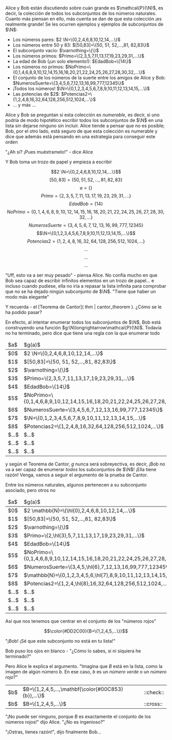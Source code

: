 Alice y Bob están discutiendo sobre cuán grande es $\mathcal{P}(\N)$, es decir, la colección de todos los subconjuntos de los números naturales. Cuanto más piensan en ello, más cuenta se dan de que esta colección ¡es realmente grande! Se les ocurren ejemplos y ejemplos de subconjuntos de $\N$:

<ul>
  <li>Los números pares: $2 \N=\{0,2,4,6,8,10,12,14,...\}$</li>
  <li>Los números entre 50 y 83: $[50,83]=\{50, 51, 52,...,81, 82,83\}$</li>
  <li>El subconjunto vacío: $\varnothing=\{\}$</li>
  <li>Los números primos: $Primo=\{2,3,5,7,11,13,17,19,23,29,31,...\}$</li>
  <li>La edad de Bob (¡un solo elemento!): $EdadBob=\{14\}$</li>
  <li>Los números no primos: $NoPrimo=\{0,1,4,6,8,9,10,12,14,15,16,18,20,21,22,24,25,26,27,28,30,32,...\}$</li>
  <li>El conjunto de los números de la suerte entre los amigos de Alice y Bob: $NumerosSuerte=\{3,4,5,6,7,12,13,16,99,777,12345\}$</li>
  <li>¡Todos los números! $\N=\{0,1,2,3,4,5,6,7,8,9,10,11,12,13,14,15,...\}$</li>
  <li>Las potencias de $2$: $Potencias2=\{1,2,4,8,16,32,64,128,256,512,1024,...\}$</li>
  <li> ... y más ...</li>
</ul>

Alice y Bob se preguntan si esta colección es _numerable_, es decir, si uno podría de modo hipotético escribir todos los subconjuntos de  $\N$ en una lista sin dejarse ninguno sin incluir. Alice tiende a pensar que no es posible; Bob, por el otro lado, está seguro de que esta colección es numerable y dice que además está pensando en una estrategia para conseguir este orden

"¿Ah sí? ¡Pues muéstramelo!" - dice Alice 

Y Bob toma un trozo de papel y empieza a escribir

$$2 \N=\{0,2,4,6,8,10,12,14,...\}$$
$$[50,83]=\{50, 51, 52,...,81, 82,83\}$$
$$\varnothing=\{\}$$
$$Primo=\{2,3,5,7,11,13,17,19,23,29,31,...\}$$
$$EdadBob=\{14\}$$
$$NoPrimo=\{0,1,4,6,8,9,10,12,14,15,16,18,20,21,22,24,25,26,27,28,30,32,...\}$$
$$NumerosSuerte=\{3,4,5,6,7,12,13,16,99,777,12345\}$$
$$\N=\{0,1,2,3,4,5,6,7,8,9,10,11,12,13,14,15,...\}$$
$$Potencias2=\{1,2,4,8,16,32,64,128,256,512,1024,...\}$$
$$...$$
$$...$$
$$...$$

"Uff, esto va a ser muy pesado" - piensa Alice. No confía mucho en que Bob sea capaz de escribir infinitos elementos en un trozo de papel... e incluso cuando pudiese, ella no iría a repasar la lista infinita para comprobar que no se ha dejado ningún subconjunto de $\N$. "Tiene que haber un modo más elegante"

Y recuerda - el [Teorema de Cantor]( thm | cantor_theorem ). ¿Cómo se le ha podido pasar?

En efecto, al intentar enumerar todos los subconjuntos de $\N$, Bob está construyendo una función $g:\N\longrightarrow\mathcal{P}(\N)$. Todavía no ha terminado, pero dice que tiene una regla con la que enumerar todo

<table>
  <thead>
    <tr>
      <td>$a$</td>
      <td>$g(a)$</td>
    </tr>
  </thead>
  <tbody>
    <tr>
      <td>$0$</td>
      <td>$2 \N=\{0,2,4,6,8,10,12,14,...\}$</td>
    </tr>
    <tr>
      <td>$1$</td>
      <td>$[50,83]=\{50, 51, 52,...,81, 82,83\}$</td>
    </tr>
    <tr>
      <td>$2$</td>
      <td>$\varnothing=\{\}$</td>
    </tr>
    <tr>
      <td>$3$</td>
      <td>$Primo=\{2,3,5,7,11,13,17,19,23,29,31,...\}$</td>
    </tr>
    <tr>
      <td>$4$</td>
      <td>$EdadBob=\{14\}$</td>
    </tr>
    <tr>
      <td>$5$</td>
      <td>$NoPrimo=\{0,1,4,6,8,9,10,12,14,15,16,18,20,21,22,24,25,26,27,28,30,32,...\}$</td>
    </tr>
    <tr>
      <td>$6$</td>
      <td>$NumerosSuerte=\{3,4,5,6,7,12,13,16,99,777,12345\}$</td>
    </tr>
    <tr>
      <td>$7$</td>
      <td>$\N=\{0,1,2,3,4,5,6,7,8,9,10,11,12,13,14,15,...\}$</td>
    </tr>
    <tr>
      <td>$8$</td>
      <td>$Potencias2=\{1,2,4,8,16,32,64,128,256,512,1024,...\}$</td>
    </tr>
    <tr>
      <td>$...$</td>
      <td>$...$</td>
    </tr>
    <tr>
      <td>$...$</td>
      <td>$...$</td>
    </tr>
    <tr>
      <td>$...$</td>
      <td>$...$</td>
    </tr>
  </tbody>
</table>

y según el Teorema de Cantor, $g$ nunca será sobreyectiva, es decir, ¡Bob no va a ser capaz de enumerar _todos_ los subconjuntos de $\N$! ¡Ella tiene razón! Venga, vamos a seguir el argumento de la prueba de Cantor.

Entre los números naturales, algunos pertenecen a su subconjunto asociado, pero otros no

<table>
  <thead>
    <tr>
      <td>$a$</td>
      <td>$g(a)$</td>
      <td c>$a\in g(a)$</td>
    </tr>
  </thead>
  <tbody>
    <tr>
      <td>$0$</td>
      <td>$2 \mathbb{N}=\{\hl{0},2,4,6,8,10,12,14,...\}$</td>
      <td c>::check::</td>
    </tr>
    <tr>
      <td>$1$</td>
      <td>$[50,83]=\{50, 51, 52,...,81, 82,83\}$</td>
      <td c>::cross::</td>
    </tr>
    <tr>
      <td>$2$</td>
      <td>$\varnothing=\{\}$</td>
      <td c>::cross::</td>
    </tr>
    <tr>
      <td>$3$</td>
      <td>$Primo=\{2,\hl{3},5,7,11,13,17,19,23,29,31,...\}$</td>
      <td c>::check::</td>
    </tr>
    <tr>
      <td>$4$</td>
      <td>$EdadBob=\{14\}$</td>
      <td c>::cross::</td>
    </tr>
    <tr>
      <td>$5$</td>
      <td>$NoPrimo=\{0,1,4,6,8,9,10,12,14,15,16,18,20,21,22,24,25,26,27,28,30,32,...\}$</td>
      <td c>::cross::</td>
    </tr>
    <tr>
      <td>$6$</td>
      <td>$NumerosSuerte=\{3,4,5,\hl{6},7,12,13,16,99,777,12345\}$</td>
      <td c>::check::</td>
    </tr>
    <tr>
      <td>$7$</td>
      <td>$\mathbb{N}=\{0,1,2,3,4,5,6,\hl{7},8,9,10,11,12,13,14,15,...\}$</td>
      <td c>::check::</td>
    </tr>
    <tr>
      <td>$8$</td>
      <td>$Potencias2=\{1,2,4,\hl{8},16,32,64,128,256,512,1024,...\}$</td>
      <td c>::check::</td>
    </tr>
    <tr>
      <td>$...$</td>
      <td>$...$</td>
      <td c>::question_mark::</td>
    </tr>
    <tr>
      <td>$...$</td>
      <td>$...$</td>
      <td c>::question_mark::</td>
    </tr>
    <tr>
      <td>$...$</td>
      <td>$...$</td>
      <td c>::question_mark::</td>
    </tr>
  </tbody>
</table>

Así que nos tenemos que centrar en el conjunto de los "números rojos"

$$\color{#DD2C00}{B=\{1,2,4,5,...\}}$$

"¡Bob! ¡Sé que este subconjunto no está en tu lista!"

Bob puso los ojos en blanco - "¿Cómo lo sabes, si ni siquiera he terminado?"

Pero Alice le explica el argumento. "Imagina que $B$ está en la lista, como la imagen de algún número $b$. En ese caso, $b$ es un _número verde_ o un _número rojo_?"

<table>
  <tr>
    <td>$b$</td>
    <td>$B=\{1,2,4,5,...,\mathbf{\color{#00C853}{b}},...\}$</td>
    <td>::check::</td>
  </tr>
  <tr>
    <td>$b$</td>
    <td>$B=\{1,2,4,5,...\}$</td>
    <td>::cross::</td>
  </tr>
</table>

"¡No puede ser ninguno, porque $B$ es exactamente el conjunto de los números rojos!" dijo Alice. "¿No es ingenioso?"

"¡Ostras, tienes razón!", dijo finalmente Bob...